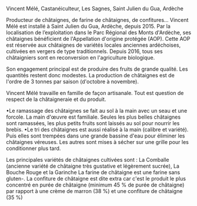 Vincent Mélé, Castanéiculteur,
Les Sagnes, Saint Julien du Gua, Ardèche

Producteur de châtaignes, de farine de châtaignes, de confitures… Vincent Mélé est installé à Saint Julien du Gua, Ardèche, depuis 2015. 
Par la localisation de l’exploitation dans le Parc Régional des Monts d'Ardèche, ses châtaignes bénéficient de l'Appellation d'origine protégée (AOP).
Cette AOP est réservée aux châtaignes de variétés locales anciennes ardéchoises, cultivées en vergers de type traditionnels. Depuis 2016, tous ses châtaigniers sont en reconversion en l'agriculture biologique.

Son engagement principal est de produire des fruits de grande qualité. Les quantités restent donc modestes. La production de châtaignes est de l'ordre de 3 tonnes par saison (d'octobre à novembre). 

Vincent Mélé travaille en famille de façon artisanale. Tout est question de respect de la châtaigneraie et du produit. 

•Le ramassage des châtaignes se fait au sol à la main avec un seau et une forcole. La main d'œuvre est familiale. Seules les plus belles châtaignes sont ramassées, les plus petits fruits sont laissés au sol pour nourrir les brebis. 
•Le tri des châtaignes est aussi réalisé à la main (calibre et variété). Puis elles sont trempées dans une grande bassine d'eau pour éliminer les châtaignes véreuses. Les autres sont mises à sécher sur une grille pour les conditionner plus tard.


Les principales variétés de châtaignes cultivées sont : La Comballe (ancienne variété de châtaigne très gustative et légèrement sucrée), La Bouche Rouge et la Garinche
La farine de châtaigne est une farine sans gluten-.
La confiture de châtaigne est dite extra car c'est le produit le plus concentré en purée de châtaigne (minimum 45 % de purée de châtaigne) par rapport à une crème de marron (38 %) et une confiture de châtaigne (35 %)

